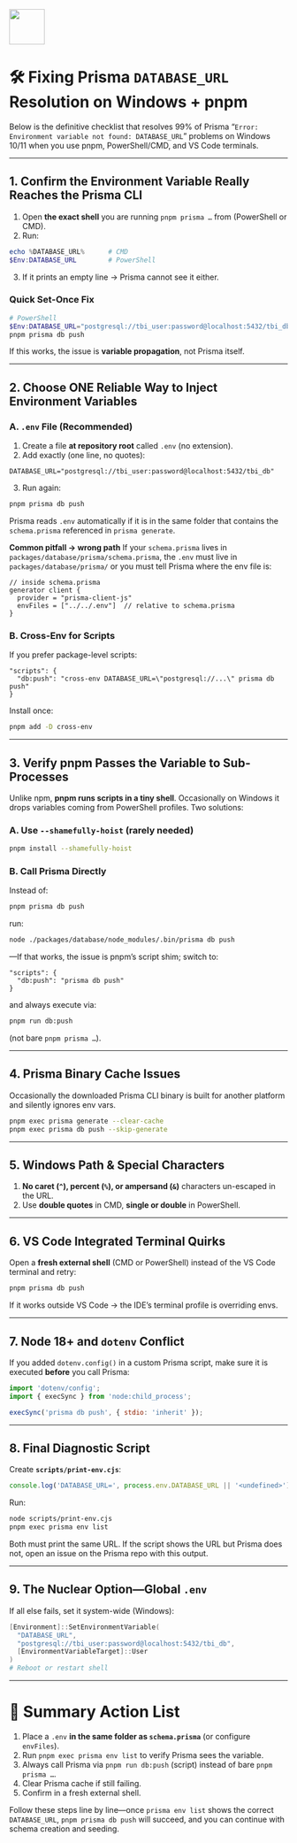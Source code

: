 <img src="https://r2cdn.perplexity.ai/pplx-full-logo-primary-dark%402x.png" style="height:64px;margin-right:32px"/>

# 🛠️ Fixing Prisma `DATABASE_URL` Resolution on Windows + pnpm

Below is the definitive checklist that resolves 99% of Prisma “`Error: Environment variable not found: DATABASE_URL`” problems on Windows 10/11 when you use pnpm, PowerShell/CMD, and VS Code terminals.

***

## 1. Confirm the Environment Variable Really Reaches the Prisma CLI

1. Open **the exact shell** you are running `pnpm prisma …` from (PowerShell or CMD).
2. Run:

```powershell
echo %DATABASE_URL%      # CMD  
$Env:DATABASE_URL        # PowerShell
```

3. If it prints an empty line → Prisma cannot see it either.

### Quick Set-Once Fix

```powershell
# PowerShell
$Env:DATABASE_URL="postgresql://tbi_user:password@localhost:5432/tbi_db"
pnpm prisma db push
```

If this works, the issue is **variable propagation**, not Prisma itself.

***

## 2. Choose ONE Reliable Way to Inject Environment Variables

### A. `.env` File (Recommended)

1. Create a file **at repository root** called `.env` (no extension).
2. Add exactly (one line, no quotes):
```
DATABASE_URL="postgresql://tbi_user:password@localhost:5432/tbi_db"
```

3. Run again:
```bash
pnpm prisma db push
```

Prisma reads `.env` automatically if it is in the same folder that contains the `schema.prisma` referenced in `prisma generate`.

**Common pitfall → wrong path**
If your `schema.prisma` lives in `packages/database/prisma/schema.prisma`, the `.env` must live in `packages/database/prisma/` or you must tell Prisma where the env file is:

```jsonc
// inside schema.prisma
generator client {
  provider = "prisma-client-js"
  envFiles = ["../../.env"]  // relative to schema.prisma
}
```


### B. Cross-Env for Scripts

If you prefer package-level scripts:

```jsonc
"scripts": {
  "db:push": "cross-env DATABASE_URL=\"postgresql://...\" prisma db push"
}
```

Install once:

```bash
pnpm add -D cross-env
```


***

## 3. Verify pnpm Passes the Variable to Sub-Processes

Unlike npm, **pnpm runs scripts in a tiny shell**. Occasionally on Windows it drops variables coming from PowerShell profiles. Two solutions:

### A. Use `--shamefully-hoist` (rarely needed)

```bash
pnpm install --shamefully-hoist
```


### B. Call Prisma Directly

Instead of:

```bash
pnpm prisma db push
```

run:

```bash
node ./packages/database/node_modules/.bin/prisma db push
```

—If that works, the issue is pnpm’s script shim; switch to:

```jsonc
"scripts": {
  "db:push": "prisma db push"
}
```

and always execute via:

```bash
pnpm run db:push
```

(not bare `pnpm prisma …`).

***

## 4. Prisma Binary Cache Issues

Occasionally the downloaded Prisma CLI binary is built for another platform and silently ignores env vars.

```bash
pnpm exec prisma generate --clear-cache
pnpm exec prisma db push --skip-generate
```


***

## 5. Windows Path \& Special Characters

1. **No caret (`^`), percent (`%`), or ampersand (`&`)** characters un-escaped in the URL.
2. Use **double quotes** in CMD, **single or double** in PowerShell.

***

## 6. VS Code Integrated Terminal Quirks

Open a **fresh external shell** (CMD or PowerShell) instead of the VS Code terminal and retry:

```bash
pnpm prisma db push
```

If it works outside VS Code → the IDE’s terminal profile is overriding envs.

***

## 7. Node 18+ and `dotenv` Conflict

If you added `dotenv.config()` in a custom Prisma script, make sure it is executed **before** you call Prisma:

```js
import 'dotenv/config';
import { execSync } from 'node:child_process';

execSync('prisma db push', { stdio: 'inherit' });
```


***

## 8. Final Diagnostic Script

Create **`scripts/print-env.cjs`**:

```js
console.log('DATABASE_URL=', process.env.DATABASE_URL || '<undefined>');
```

Run:

```bash
node scripts/print-env.cjs
pnpm exec prisma env list
```

Both must print the same URL. If the script shows the URL but Prisma does not, open an issue on the Prisma repo with this output.

***

## 9. The Nuclear Option—Global `.env`

If all else fails, set it system-wide (Windows):

```powershell
[Environment]::SetEnvironmentVariable(
  "DATABASE_URL",
  "postgresql://tbi_user:password@localhost:5432/tbi_db",
  [EnvironmentVariableTarget]::User
)
# Reboot or restart shell
```


***

# 🎯 Summary Action List

1. Place a `.env` **in the same folder as `schema.prisma`** (or configure `envFiles`).
2. Run `pnpm exec prisma env list` to verify Prisma sees the variable.
3. Always call Prisma via `pnpm run db:push` (script) instead of bare `pnpm prisma …`.
4. Clear Prisma cache if still failing.
5. Confirm in a fresh external shell.

Follow these steps line by line—once `prisma env list` shows the correct `DATABASE_URL`, `pnpm prisma db push` will succeed, and you can continue with schema creation and seeding.

